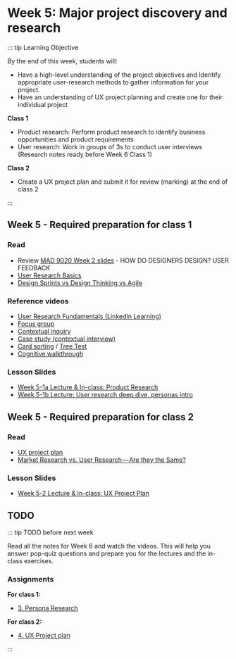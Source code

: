 # Week 5: Major project discovery and research

::: tip Learning Objective
 
By the end of this week, students will:

- Have a high-level understanding of the project objectives and Identify appropriate user-research methods to gather information for your project.
- Have an understanding of UX project planning and create one for their individual project

**Class 1**
- Product research: Perform product research to identify business opportunities and product requirements 
- User research: Work in groups of 3s to conduct user interviews (Research notes ready before Week 6 Class 1)

**Class 2**
- Create a UX project plan and submit it for review (marking) at the end of class 2 

:::

## Week 5 - Required preparation for class 1

### Read

- Review [MAD 9020 Week 2 slides](https://drive.google.com/drive/folders/10NKQiCrXfsCbgcqM-RBrD-dckCa3FbI-?usp=sharing) - HOW DO DESIGNERS DESIGN?
USER FEEDBACK 
- [User Research Basics](https://www.usability.gov/what-and-why/user-research.html)
- [Design Sprints vs Design Thinking vs Agile](https://medium.com/design-sprint-academy/design-sprints-vs-design-thinking-vs-agile-49afea5bedfe)


### Reference videos

- [User Research Fundamentals (LinkedIn Learning)](https://www.linkedin.com/learning/ux-foundations-research/welcome?u=2199673)
- [Focus group](https://youtu.be/Auf9pkuCc8k)
- [Contextual inquiry](https://youtu.be/mOWeNnSY5M0)
- [Case study (contextual interview)](https://youtu.be/JV6br-npgfw)
- [Card sorting](https://youtu.be/0tNPT6X9Lhc) / [Tree Test](https://youtu.be/P0WDO76300Q)
- [Cognitive walkthrough](https://youtu.be/Edqjao4mmxM)


### Lesson Slides

- [Week 5-1a Lecture & In-class: Product Research](https://drive.google.com/file/d/1sS44YY2JWZn-Hqc_mShKi00eS7BR_6Mz/view?usp=sharing)
- [Week 5-1b Lecture: User research deep dive, personas intro](https://drive.google.com/file/d/1wIaXrEQy_Wy4b-xbc3chbspVz71lgAyo/view?usp=sharing)


## Week 5 - Required preparation for class 2

### Read
- [UX project plan](https://rosenfeldmedia.com/ux-team-of-one/ux-method-of-the-week-ux-project-plan/)
- [Market Research vs. User Research — Are they the Same?](https://medium.com/reassemble/market-research-vs-user-research-are-they-the-same-3ec59dec637f)


### Lesson Slides

- [Week 5-2 Lecture & In-class: UX Project Plan](https://drive.google.com/file/d/1l-bjsKtt-vJ5U2anOD0l3a5_UqguQ0qs/view?usp=sharing)


## TODO

::: tip TODO before next week

Read all the notes for Week 6 and watch the videos. This will help you answer pop-quiz questions and prepare you for the lectures and the in-class exercises.

### Assignments

**For class 1:** 
- [3. Persona Research](../../assignments/assg3.md)

**For class 2:** 
- [4. UX Project plan](../../assignments/assg4.md)

:::